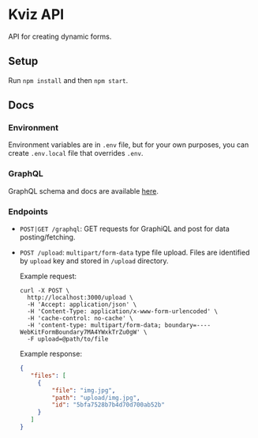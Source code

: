 # Kviz API

API for creating dynamic forms.

## Setup

Run `npm install` and then `npm start`.

## Docs

### Environment

Environment variables are in `.env` file, but for your own purposes,
you can create `.env.local` file that overrides `.env`.

### GraphQL

GraphQL schema and docs are available 
[here](https://htmlpreview.github.io/?https://github.com/zuffik/kviz-api/blob/master/docs/schema/index.html).

### Endpoints

 - `POST|GET /graphql`: GET requests for GraphiQL and post for data posting/fetching.
 - `POST /upload`: `multipart/form-data` type file upload. Files are identified by `upload` key
    and stored in `/upload`
    directory. 
    
    Example request:
    ```curl
    curl -X POST \
      http://localhost:3000/upload \
      -H 'Accept: application/json' \
      -H 'Content-Type: application/x-www-form-urlencoded' \
      -H 'cache-control: no-cache' \
      -H 'content-type: multipart/form-data; boundary=----WebKitFormBoundary7MA4YWxkTrZu0gW' \
      -F upload=@path/to/file
    ```
    
    Example response:
    ```json
    {
       "files": [
         {
             "file": "img.jpg",
             "path": "upload/img.jpg",
             "id": "5bfa7528b7b4d70d700ab52b"
         }
       ]
    }
    
    ```
